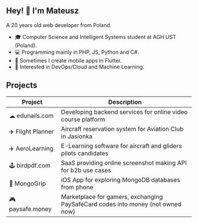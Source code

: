 ## Hey! 👋 I'm Mateusz
A 20 years old web developer from Poland.

- 🎓 Computer Science and Intelligent Systems student at AGH UST (Poland).
- 💻 Programming mainly in PHP, JS, Python and C#.
- 🎨 Sometimes I create mobile apps in Flutter.
- 🤖 Interested in DevOps/Cloud and Machine Learning.

## Projects
| Project                | Description                                                                     |
|------------------------|---------------------------------------------------------------------------------|
| ☁ edunails.com           | Developing backend services for online video course platform                    |
| ✈️ Flight Planner         | Aircraft reservation system for Aviation Club in Jasionka                       |
| ✈️ AeroLearning           | E-Learning software for aircraft and gliders pilots candidates                  |
| 🕹️ birdpdf.com            | SaaS providing online screenshot making API for b2b use cases                   |
| 📱 MongoGrip              | iOS App for exploring MongoDB databases from phone                              |
| 🎮 paysafe.money          | Marketplace for gamers, exchanging PaySafeCard codes into money (not owned now) |
